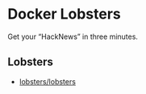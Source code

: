 # Docker Lobsters

Get your “HackNews” in three minutes.

## Lobsters

- [lobsters/lobsters](https://github.com/lobsters/lobsters)
